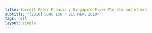 ```yaml
---
title: Purcell Peter Francis v Singapore Flyer Pte Ltd and others
subtitle: "[2010] SGHC 156 / 21\_May\_2010"
tags: null
layout: single
---
```


